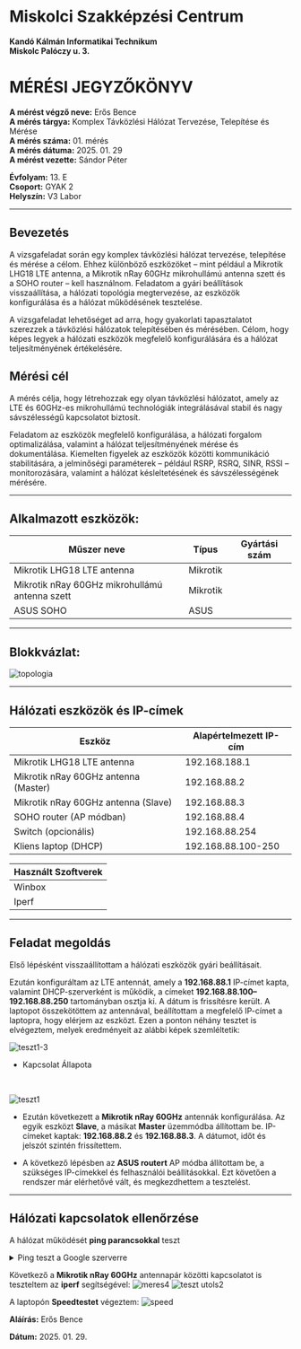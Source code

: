 # Miskolci Szakképzési Centrum  
**Kandó Kálmán Informatikai Technikum**  
**Miskolc Palóczy u. 3.**

# MÉRÉSI JEGYZŐKÖNYV

**A mérést végző neve:** Erős Bence  
**A mérés tárgya:** Komplex Távközlési Hálózat Tervezése, Telepítése és Mérése <br>
**A mérés száma:** 01. mérés  
**A mérés dátuma:** 2025. 01. 29  
**A mérést vezette:** Sándor Péter  

**Évfolyam:** 13. E  
**Csoport:** GYAK 2  
**Helyszín:** V3 Labor 

---

## Bevezetés

A vizsgafeladat során egy komplex távközlési hálózat tervezése, telepítése és mérése a célom. Ehhez különböző eszközöket – mint például a Mikrotik LHG18 LTE antenna, a Mikrotik nRay 60GHz mikrohullámú antenna szett és a SOHO router – kell használnom. Feladatom a gyári beállítások visszaállítása, a hálózati topológia megtervezése, az eszközök konfigurálása és a hálózat működésének tesztelése. 

A vizsgafeladat lehetőséget ad arra, hogy gyakorlati tapasztalatot szerezzek a távközlési hálózatok telepítésében és mérésében. Célom, hogy képes legyek a hálózati eszközök megfelelő konfigurálására és a hálózat teljesítményének értékelésére.

## Mérési cél

A mérés célja, hogy létrehozzak egy olyan távközlési hálózatot, amely az LTE és 60GHz-es mikrohullámú technológiák integrálásával stabil és nagy sávszélességű kapcsolatot biztosít. 

Feladatom az eszközök megfelelő konfigurálása, a hálózati forgalom optimalizálása, valamint a hálózat teljesítményének mérése és dokumentálása. Kiemelten figyelek az eszközök közötti kommunikáció stabilitására, a jelminőségi paraméterek – például RSRP, RSRQ, SINR, RSSI – monitorozására, valamint a hálózat késleltetésének és sávszélességének mérésére.

---


## Alkalmazott eszközök:

| Műszer neve                                      | Típus     | Gyártási szám       |
| -------------------------------------------------| ----------| --------------------|
| Mikrotik LHG18 LTE antenna                       | Mikrotik  |                     |
| Mikrotik nRay 60GHz mikrohullámú antenna szett   | Mikrotik  |                     |
| ASUS SOHO                                        | ASUS      |                     |


---

## Blokkvázlat:

![topologia](https://github.com/user-attachments/assets/a948cd32-2470-48fa-b8b2-47d84276ebc6)

---

## Hálózati eszközök és IP-címek

| Eszköz                              | Alapértelmezett IP-cím |
|-------------------------------------|------------------------|
| Mikrotik LHG18 LTE antenna          | 192.168.188.1          |
| Mikrotik nRay 60GHz antenna (Master)| 192.168.88.2           |
| Mikrotik nRay 60GHz antenna (Slave) | 192.168.88.3           |
| SOHO router (AP módban)             | 192.168.88.4           |
| Switch (opcionális)                 | 192.168.88.254         |
| Kliens laptop (DHCP)                | 192.168.88.100-250     |

|Használt Szoftverek|
|-------------------|
|Winbox             |
|Iperf              |


---

## Feladat megoldás

Első lépésként visszaállítottam a hálózati eszközök gyári beállításait.  

Ezután konfiguráltam az LTE antennát, amely a **192.168.88.1** IP-címet kapta, valamint DHCP-szerverként is működik, a címeket **192.168.88.100–192.168.88.250** tartományban osztja ki. A dátum is frissítésre került. A laptopot összekötöttem az antennával, beállítottam a megfelelő IP-címet a laptopra, hogy elérjem az eszközt. Ezen a ponton néhány tesztet is elvégeztem, melyek eredményeit az alábbi képek szemléltetik:

![teszt1-3](https://github.com/user-attachments/assets/aba3442a-a28c-479d-b5b0-e8b1bfb71450)
<br>

- Kapcsolat Állapota
<br>

  ![teszt1](https://github.com/user-attachments/assets/b574ba60-2c77-4ff0-b23e-a27880f5f5c1)




- Ezután következett a **Mikrotik nRay 60GHz** antennák konfigurálása. Az egyik eszközt **Slave**, a másikat **Master** üzemmódba állítottam be. IP-címeket kaptak: **192.168.88.2** és **192.168.88.3**. A dátumot, időt és jelszót szintén frissítettem.

- A következő lépésben az **ASUS routert** AP módba állítottam be, a szükséges IP-címekkel és felhasználói beállításokkal. Ezt követően a rendszer már elérhetővé vált, és megkezdhettem a tesztelést.  

---

## **Hálózati kapcsolatok ellenőrzése**  

A hálózat működését **ping parancsokkal** teszt

<details>
  <summary>Ping teszt a Google szerverre</summary>
  
![meres2](https://github.com/user-attachments/assets/743152f3-51f2-4e73-bd2f-a6777dac9128)



</details>

Következő a **Mikrotik nRay 60GHz** antennapár közötti kapcsolatot is teszteltem az **iperf** segítségével:
![meres4](https://github.com/user-attachments/assets/3c87c7bc-d395-4594-b1c4-fc0d18ef6e13)
![teszt utols2](https://github.com/user-attachments/assets/828c176f-c610-45b1-b9ff-95e6356c2d5e)


A laptopón **Speedtestet** végeztem:
![speed](https://github.com/user-attachments/assets/f39b4028-60e0-4992-a683-425a1c5e378c)


**Aláírás:** Erős Bence

**Dátum:** 2025. 01. 29.

